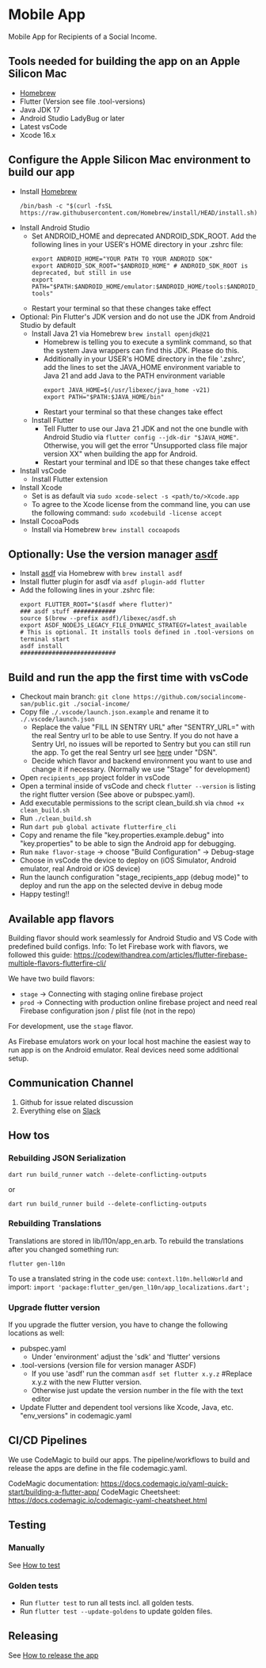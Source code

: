 # Mobile App

Mobile App for Recipients of a Social Income.

## Tools needed for building the app on an Apple Silicon Mac

- [Homebrew](https://brew.sh/de/)
- Flutter (Version see file .tool-versions)
- Java JDK 17
- Android Studio LadyBug or later
- Latest vsCode
- Xcode 16.x

## Configure the Apple Silicon Mac environment to build our app

- Install [Homebrew](https://brew.sh/de/)
  ```shell
  /bin/bash -c "$(curl -fsSL https://raw.githubusercontent.com/Homebrew/install/HEAD/install.sh)"
  ```
- Install Android Studio
  - Set ANDROID_HOME and deprecated ANDROID_SDK_ROOT. Add the following
    lines in your USER's HOME directory in your .zshrc file:
    ```shell
    export ANDROID_HOME="YOUR PATH TO YOUR ANDROID SDK"
    export ANDROID_SDK_ROOT="$ANDROID_HOME" # ANDROID_SDK_ROOT is deprecated, but still in use
    export PATH="$PATH:$ANDROID_HOME/emulator:$ANDROID_HOME/tools:$ANDROID_HOME/tools/bin:$ANDROID_HOME/platform-tools"
    ```
  - Restart your terminal so that these changes take effect
- Optional: Pin Flutter's JDK version and do not use the JDK from
  Android Studio by default
  - Install Java 21 via Homebrew `brew install openjdk@21`
    - Homebrew is telling you to execute a symlink command, so that the
      system Java wrappers can find this JDK. Please do this.
    - Additionally in your USER's HOME directory in the file '.zshrc',
      add the lines to set the JAVA_HOME environment variable to Java 21
      and add Java to the PATH environment variable
      ```shell
      export JAVA_HOME=$(/usr/libexec/java_home -v21)
      export PATH="$PATH:$JAVA_HOME/bin"
      ```
    - Restart your terminal so that these changes take effect
  - Install Flutter
    - Tell Flutter to use our Java 21 JDK and not the one bundle with
      Android Studio via `flutter config --jdk-dir "$JAVA_HOME"`.
      Otherwise, you will get the error "Unsupported class file major
      version XX" when building the app for Android.
    - Restart your terminal and IDE so that these changes take effect
- Install vsCode
  - Install Flutter extension
- Install Xcode
  - Set is as default via `sudo xcode-select -s <path/to/>Xcode.app`
  - To agree to the Xcode license from the command line, you can use the
    following command: `sudo xcodebuild -license accept`
- Install CocoaPods
  - Install via Homebrew `brew install cocoapods`

## Optionally: Use the version manager [asdf](https://asdf-vm.com/)

- Install [asdf](https://asdf-vm.com/) via Homebrew with
  `brew install asdf`
- Install flutter plugin for asdf via `asdf plugin-add flutter`
- Add the following lines in your .zshrc file:
  ```shell
  export FLUTTER_ROOT="$(asdf where flutter)"
  ### asdf stuff ############
  source $(brew --prefix asdf)/libexec/asdf.sh
  export ASDF_NODEJS_LEGACY_FILE_DYNAMIC_STRATEGY=latest_available
  # This is optional. It installs tools defined in .tool-versions on terminal start
  asdf install
  ###########################
  ```

## Build and run the app the first time with vsCode

- Checkout main branch:
  `git clone https://github.com/socialincome-san/public.git ./social-income/`
- Copy file `./.vscode/launch.json.example` and rename it to
  `./.vscode/launch.json`
  - Replace the value "FILL IN SENTRY URL" after "SENTRY_URL=" with the
    real Sentry url to be able to use Sentry. If you do not have a
    Sentry Url, no issues will be reported to Sentry but you can still
    run the app. To get the real Sentry url see
    [here](https://social-income.sentry.io/settings/projects/si-mobileapp/keys/)
    under "DSN".
  - Decide which flavor and backend environment you want to use and
    change it if necessary. (Normally we use "Stage" for development)
- Open `recipients_app` project folder in vsCode
- Open a terminal inside of vsCode and check `flutter --version` is
  listing the right flutter version (See above or pubspec.yaml).
- Add executable permissions to the script clean_build.sh via
  `chmod +x clean_build.sh`
- Run `./clean_build.sh`
- Run `dart pub global activate flutterfire_cli`
- Copy and rename the file "key.properties.example.debug" into
  "key.properties" to be able to sign the Android app for debugging.
- Run `make flavor-stage` -> choose "Build Configuration" -> Debug-stage
- Choose in vsCode the device to deploy on (iOS Simulator, Android
  emulator, real Android or iOS device)
- Run the launch configuration "stage_recipients_app (debug mode)" to
  deploy and run the app on the selected devive in debug mode
- Happy testing!!

## Available app flavors

Building flavor should work seamlessly for Android Studio and VS Code
with predefined build configs. Info: To let Firebase work with flavors,
we followed this guide:
https://codewithandrea.com/articles/flutter-firebase-multiple-flavors-flutterfire-cli/

We have two build flavors:

- `stage` -> Connecting with staging online firebase project
- `prod` -> Connecting with production online firebase project and need
  real Firebase configuration json / plist file (not in the repo)

For development, use the `stage` flavor.

As Firebase emulators work on your local host machine the easiest way to
run app is on the Android emulator. Real devices need some additional
setup.

## Communication Channel

1. Github for issue related discussion
2. Everything else on [Slack](https://social-income.slack.com/home)

## How tos

### Rebuilding JSON Serialization

```
dart run build_runner watch --delete-conflicting-outputs
```

or

```
dart run build_runner build --delete-conflicting-outputs
```

### Rebuilding Translations

Translations are stored in lib/l10n/app_en.arb. To rebuild the
translations after you changed something run:

```
flutter gen-l10n
```

To use a translated string in the code use: `context.l10n.helloWorld`
and import:
`import 'package:flutter_gen/gen_l10n/app_localizations.dart';`

### Upgrade flutter version

If you upgrade the flutter version, you have to change the following
locations as well:

- pubspec.yaml
  - Under 'environment' adjust the 'sdk' and 'flutter' versions
- .tool-versions (version file for version manager ASDF)
  - If you use 'asdf' run the comman `asdf set flutter x.y.z` #Replace
    x.y.z with the new Flutter version.
  - Otherwise just update the version number in the file with the text
    editor
- Update Flutter and dependent tool versions like Xcode, Java, etc.
  "env_versions" in codemagic.yaml

## CI/CD Pipelines

We use CodeMagic to build our apps. The pipeline/workflows to build and
release the apps are define in the file codemagic.yaml.

CodeMagic documentation:
https://docs.codemagic.io/yaml-quick-start/building-a-flutter-app/
CodeMagic Cheetsheet:
https://docs.codemagic.io/codemagic-yaml-cheatsheet.html

## Testing

### Manually

See [How to test](./docu/app_testing_guides/how_to_test.md)

### Golden tests

- Run `flutter test` to run all tests incl. all golden tests.
- Run `flutter test --update-goldens` to update golden files.

## Releasing

See [How to release the app](./docu/app_release_guides/releasing.md)

